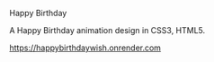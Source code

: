 Happy Birthday

A Happy Birthday animation design in CSS3, HTML5.

https://happybirthdaywish.onrender.com
